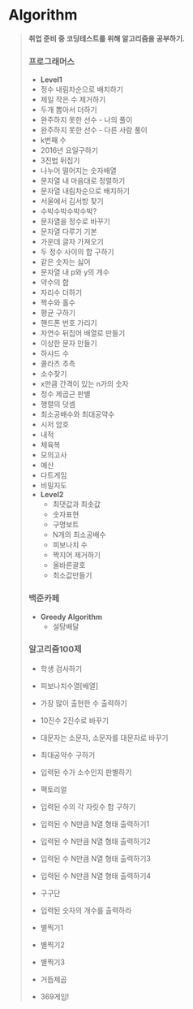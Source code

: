 # Algorithm

> **취업 준비 중 코딩테스트를 위해 알고리즘을 공부하기.**
>
> ### 프로그래머스
>
> -  **Level1**
>   - 정수 내림차순으로 배치하기
>   - 제일 작은 수 제거하기
>   - 두개 뽑아서 더하기
>   - 완주하지 못한 선수 - 나의 풀이
>   - 완주하지 못한 선수 - 다른 사람 풀이
>   - k번째 수
>   - 2016년 요일구하기
>   - 3진법 뒤집기
>   - 나누어 떨어지는 숫자배열
>   - 문자열 내 마음대로 정렬하기
>   - 문자열 내림차순으로 배치하기
>   - 서울에서 김서방 찾기
>   - 수박수박수박수박?
>   - 문자열을 정수로 바꾸기
>   - 문자열 다루기 기본
>   - 가운데 글자 가져오기
>   - 두 정수 사이의 합 구하기
>   - 같은 숫자는 싫어
>   - 문자열 내 p와 y의 개수
>   - 약수의 합
>   - 자리수 더하기
>   - 짝수와 홀수
>   - 평균 구하기
>   - 핸드폰 번호 가리기
>   - 자연수 뒤집어 배열로 만들기
>   - 이상한 문자 만들기
>   - 하샤드 수
>   - 콜라츠 추측
>   - 소수찾기
>   - x만큼 간격이 있는 n가의 숫자
>   - 정수 제곱근 판별
>   - 행렬의 덧셈
>   - 최소공배수와 최대공약수
>   - 시저 암호
>   - 내적
>   - 체육복
>   - 모의고사
>   - 예산
>   - 다트게임
>   - 비밀지도
> - **Level2**
>   - 최댓값과 최솟값
>   - 숫자표현
>   - 구명보트
>   - N개의 최소공배수
>   - 피보나치 수
>   - 짝지어 제거하기
>   - 올바른괄호
>   - 최소값만들기
>
> 
>
> 
>
> ### 백준카페
>
> - **Greedy Algorithm**
>   - 설탕배달
>
> 
>
> 
>
> ### 알고리즘100제
>
> - 학생 검사하기
>
> - 피보나치수열[배열]
>
> - 가장 많이 출현한 수 출력하기
>
> - 10진수 2진수로 바꾸기
>
> - 대문자는 소문자, 소문자를 대문자로 바꾸기
>
> - 최대공약수 구하기
>
> - 입력된 수가 소수인지 판별하기
>
> - 팩토리얼
>
> - 입력된 수의 각 자릿수 합 구하기
>
> - 입력된 수 N만큼 N열 형태 출력하기1
>
> - 입력된 수 N만큼 N열 형태 출력하기2
>
> - 입력된 수 N만큼 N열 형태 출력하기3
>
> - 입력된 수 N만큼 N열 형태 출력하기4
>
> - 구구단
>
> - 입력된 숫자의 개수를 출력하라
>
> - 별찍기1
>
> - 별찍기2
>
> - 별찍기3
>
> - 거듭제곱
>
> - 369게임!
>
>   

